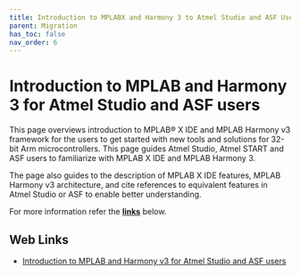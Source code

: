 ```yaml
---
title: Introduction to MPLABX and Harmony 3 to Atmel Studio and ASF Users
parent: Migration
has_toc: false
nav_order: 6
---
```


# Introduction to MPLAB and Harmony 3 for Atmel Studio and ASF users

This page overviews introduction to MPLAB® X IDE and MPLAB Harmony v3 framework for the users to get started with new tools and solutions for 32-bit Arm microcontrollers. This page guides Atmel Studio, Atmel START and ASF users to familiarize with MPLAB X IDE and MPLAB Harmony 3.

The page also guides to the description of MPLAB X IDE features, MPLAB Harmony v3 architecture, and cite references to equivalent features in Atmel Studio or ASF to enable better understanding.

For more information refer the **[links](#Web-Links)** below.

## <a id="Web-Links"> </a> 
## Web Links

- [Introduction to MPLAB and Harmony v3 for Atmel Studio and ASF users](http://ww1.microchip.com/downloads/en/Appnotes/Introduction_to_MPLAB_X_IDE_and_Harmonyv3_for_%20Atmel_Studio_and_ASF_%20Users_DS00003346A.pdf)